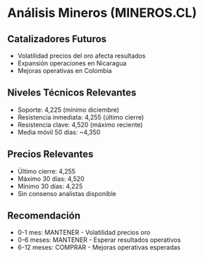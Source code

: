# Análisis Mineros (MINEROS.CL)

## Catalizadores Futuros

- Volatilidad precios del oro afecta resultados
- Expansión operaciones en Nicaragua
- Mejoras operativas en Colombia

## Niveles Técnicos Relevantes

- Soporte: 4,225 (mínimo diciembre)
- Resistencia inmediata: 4,255 (último cierre)
- Resistencia clave: 4,520 (máximo reciente)
- Media móvil 50 días: ~4,350

## Precios Relevantes

- Último cierre: 4,255
- Máximo 30 días: 4,520
- Mínimo 30 días: 4,225
- Sin consenso analistas disponible

## Recomendación

- 0-1 mes: MANTENER - Volatilidad precios oro
- 0-6 meses: MANTENER - Esperar resultados operativos
- 6-12 meses: COMPRAR - Mejoras operativas esperadas

